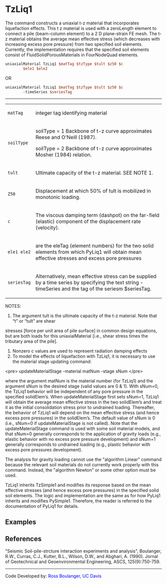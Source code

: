 # TzLiq1

<p>The command constructs a uniaxial t-z material that incorporates
liquefaction effects. This t z material is used with a zeroLength
element to connect a pile (beam-column element) to a 2 D plane-strain FE
mesh. The t-z material obtains the average mean effective stress (which
decreases with increasing excess pore pressure) from two specified soil
elements. Currently, the implementation requires that the specified soil
elements consist of FluidSolidPorousMaterials in FourNodeQuad
elements.</p>

```tcl
uniaxialMaterial TzLiq1 $matTag $tzType $tult $z50 $c
        $ele1 $ele2
```
<p>OR</p>

```tcl
uniaxialMaterial TzLiq1 $matTag $tzType $tult $z50 $c
        -timeSeries $seriesTag
```
<hr />
<table>
<tbody>
<tr class="odd">
<td><code class="parameter-table-variable">matTag</code></td>
<td><p>integer tag identifying material</p></td>
</tr>
<tr class="even">
<td><code class="parameter-table-variable">soilType</code></td>
<td><p>soilType = 1 Backbone of t-z curve approximates Reese and O'Neill
(1987).</p>
<p>soilType = 2 Backbone of t-z curve approximates Mosher (1984)
relation.</p></td>
</tr>
<tr class="odd">
<td><code class="parameter-table-variable">tult</code></td>
<td><p>Ultimate capacity of the t-z material. SEE NOTE 1.</p></td>
</tr>
<tr class="even">
<td><p><code class="parameter-table-variable">Z50</code></p></td>
<td><p>Displacement at which 50% of tult is mobilized in monotonic
loading.</p></td>
</tr>
<tr class="odd">
<td><code class="parameter-table-variable">c</code></td>
<td><p>The viscous damping term (dashpot) on the far-field (elastic)
component of the displacement rate (velocity).</p></td>
</tr>
<tr class="even">
<td><p><code class="parameter-table-variable">ele1 ele2</code></p></td>
<td><p>are the eleTag (element numbers) for the two solid elements from
which PyLiq1 will obtain mean effective stresses and excess pore
pressures</p></td>
</tr>
<tr class="odd">
<td><code class="parameter-table-variable">seriesTag</code></td>
<td><p>Alternatively, mean effective stress can be supplied by a time
series by specifying the text string -timeSeries and the tag of the
seriesm $seriesTag.</p></td>
</tr>
</tbody>
</table>
<p>NOTES:</p>
<ol>
<li>The argument tult is the ultimate capacity of the t-z material. Note
that “t” or “tult” are shear</li>
</ol>
<p>stresses [force per unit area of pile surface] in common design
equations, but are both loads for this uniaxialMaterial [i.e., shear
stress times the tributary area of the pile].</p>
<ol>
<li>Nonzero c values are used to represent radiation damping
effects</li>
<li>To model the effects of liquefaction with TzLiq1, it is necessary to
use the material stage updating command:</li>
</ol>
<p>&lt;pre&gt; updateMaterialStage -material matNum -stage sNum
&lt;/pre&gt;</p>
<p>where the argument matNum is the material number (for TzLiq1) and the
argument sNum is the desired stage (valid values are 0 &amp; 1). With
sNum=0, the TzLiq1 behavior will be independent of any pore pressure in
the specified solidElem’s. When updateMaterialStage first sets sNum=1,
TzLiq1 will obtain the average mean effective stress in the two
solidElem’s and treat it as the initial consolidation stress prior to
undrained loading. Thereafter, the behavior of TzLiq1 will depend on the
mean effective stress (and hence excess pore pressures) in the
solidElem’s. The default value of sNum is 0 (i.e., sNum=0 if
updateMaterialStage is not called). Note that the updateMaterialStage
command is used with some soil material models, and that sNum=0
generally corresponds to the application of gravity loads (e.g., elastic
behavior with no excess pore pressure development) and sNum=1 generally
corresponds to undrained loading (e.g., plastic behavior with excess
pore pressures development).</p>
<p>The analysis for gravity loading cannot use the "algorithm Linear"
command because the relevant soil materials do not currently work
properly with this command. Instead, the "algorithm Newton" or some
other option must be used.</p>
<p>TzLiq1 inherits TzSimple1 and modifies its response based on the mean
effective stresses (and hence excess pore pressures) in the specified
solid soil elements. The logic and implementation are the same as for
how PyLiq1 inherits and modifies PySimple1. Therefore, the reader is
referred to the documentation of PyLiq1 for details.</p>

## Examples

## References
<p>"Seismic Soil-pile-strcture interaction experiments and analysis",
Boulanger, R.W., Curras, C.J., Kutter, B.L., Wilson, D.W., and Abghari,
A. (1990). Jornal of Geotechnical and Geoenvironmental Engineering,
ASCS, 125(9):750-759.</p>
<hr />
<p>Code Developed by: <span style="color:blue"> Ross Boulanger, UC
Davis </span></p>
